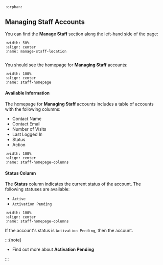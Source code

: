 
```{eval-rst}
:orphan:
```

## Managing Staff Accounts


You can find the **Manage Staff** section along the left-hand side of the page:

```{figure} ../_static/solo_app/User/Staff/manage-staff-location.png
:width: 50%
:align: center
:name: manage-staff-location
```


```{include} ../QuickTips/TogglePrimarySidebar.md
```



You should see the homepage for **Managing Staff** accounts:


```{figure} ../_static/solo_app/User/Staff/staff-homepage.png
:width: 100%
:align: center
:name: staff-homepage
```



#### Available Information


The homepage for **Managing Staff** accounts includes a table of accounts with the following columns:

- Contact Name
- Contact Email
- Number of Visits
- Last Logged In
- Status
- Action

```{figure} ../_static/solo_app/User/Staff/staff-homepage-columns.png
:width: 100%
:align: center
:name: staff-homepage-columns
```



#### Status Column


The **Status** column indicates the current status of the account. The following statuses are available:

- `Active`
- `Activation Pending`


```{figure} ../_static/solo_app/User/Staff/staff-homepage-columns-status-column.png
:width: 100%
:align: center
:name: staff-homepage-columns
```


If the account's status is `Activation Pending`, then the account.


:::{note}

- Find out more about **Activation Pending**

:::